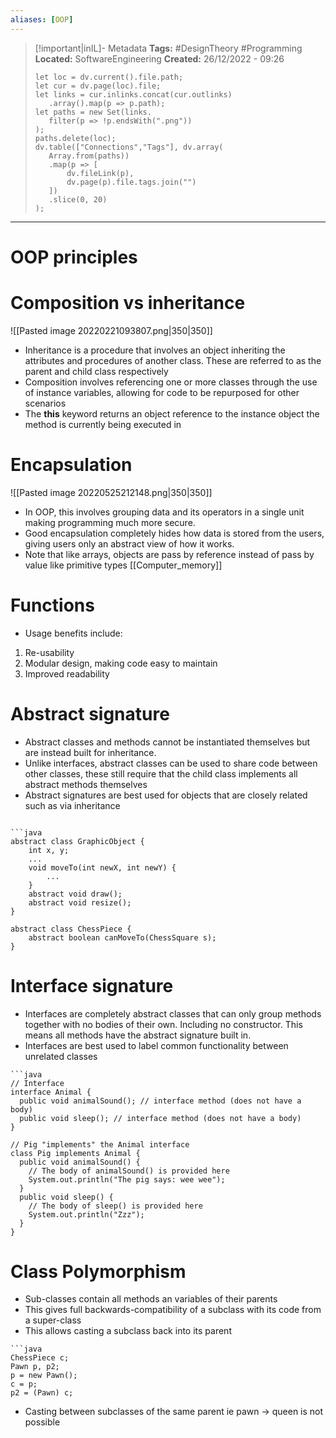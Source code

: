 ```yaml
---
aliases: [OOP]
---
```


> [!important|inIL]- Metadata
> **Tags:** #DesignTheory #Programming 
> **Located:** SoftwareEngineering
> **Created:** 26/12/2022 - 09:26
> ```dataviewjs
>let loc = dv.current().file.path;
>let cur = dv.page(loc).file;
>let links = cur.inlinks.concat(cur.outlinks)
>    .array().map(p => p.path);
>let paths = new Set(links.
>    filter(p => !p.endsWith(".png"))
>);
>paths.delete(loc);
>dv.table(["Connections","Tags"], dv.array(
>    Array.from(paths))
>    .map(p => [
>        dv.fileLink(p),
>        dv.page(p).file.tags.join("")
>    ])
>    .slice(0, 20)
>);
> ```

___
# OOP principles
# Composition vs inheritance
![[Pasted image 20220221093807.png|350|350]]

- Inheritance is a procedure that involves an object inheriting the attributes and procedures of another class. These are referred to as the parent and child class respectively 
- Composition involves referencing one or more classes through the use of instance variables, allowing for code to be repurposed for other scenarios 
- The **this** keyword returns an object reference to the instance object the method is currently being executed in

# Encapsulation
![[Pasted image 20220525212148.png|350|350]]
- In OOP, this involves grouping data and its operators in a single unit making programming much more secure.
- Good encapsulation completely hides how data is stored from the users, giving users only an abstract view of how it works.
- Note that like arrays, objects are pass by reference instead of pass by value like primitive types [[Computer_memory]]

# Functions 
- Usage benefits include:
1. Re-usability
2. Modular design, making code easy to maintain
3. Improved readability 

# Abstract signature  

- Abstract classes and methods cannot be instantiated themselves but are instead built for inheritance. 
- Unlike interfaces, abstract classes can be used to share code between other classes, these still require that the child class implements all abstract methods themselves
- Abstract signatures are best used for objects that are closely related such as via inheritance  

```ad-example

```java 
abstract class GraphicObject {
    int x, y;
    ...
    void moveTo(int newX, int newY) {
        ...
    }
    abstract void draw();
    abstract void resize();
}

abstract class ChessPiece {
    abstract boolean canMoveTo(ChessSquare s);
} 
```


# Interface signature 
- Interfaces are completely abstract classes that can only group methods together with no bodies of their own. Including no constructor. This means all methods have the abstract signature built in.
- Interfaces are best used to label common functionality between unrelated classes
```ad-example 
```java
// Interface
interface Animal {
  public void animalSound(); // interface method (does not have a body)
  public void sleep(); // interface method (does not have a body)
}

// Pig "implements" the Animal interface
class Pig implements Animal {
  public void animalSound() {
    // The body of animalSound() is provided here
    System.out.println("The pig says: wee wee");
  }
  public void sleep() {
    // The body of sleep() is provided here
    System.out.println("Zzz");
  }
}
```

# Class Polymorphism
- Sub-classes contain all methods an variables of their parents 
- This gives full backwards-compatibility of a subclass with its code from a super-class 
- This allows casting a subclass back into its parent
```ad-example
```java
ChessPiece c;
Pawn p, p2;
p = new Pawn();
c = p;
p2 = (Pawn) c;
```
- Casting between subclasses of the same parent ie pawn -> queen is not possible